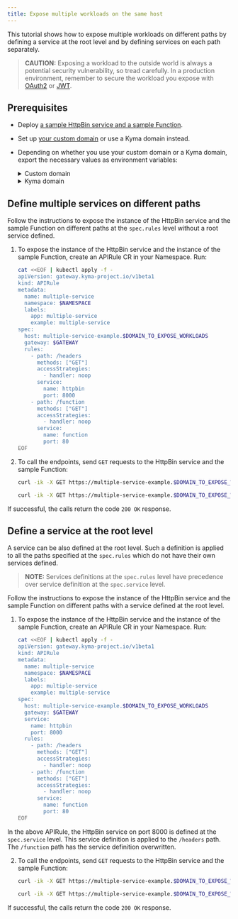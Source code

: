 ```yaml
---
title: Expose multiple workloads on the same host
---
```


This tutorial shows how to expose multiple workloads on different paths by defining a service at the root level and by defining services on each path separately.

   > **CAUTION:** Exposing a workload to the outside world is always a potential security vulnerability, so tread carefully. In a production environment, remember to secure the workload you expose with [OAuth2](../01-50-expose-and-secure-a-workload/01-50-expose-and-secure-workload-oauth2.md) or [JWT](../01-50-expose-and-secure-a-workload/01-52-expose-and-secure-workload-jwt.md).

## Prerequisites

* Deploy [a sample HttpBin service and a sample Function](../01-00-create-workload.md).
* Set up [your custom domain](../01-10-setup-custom-domain-for-workload.md) or use a Kyma domain instead. 
* Depending on whether you use your custom domain or a Kyma domain, export the necessary values as environment variables:
  
  <div tabs name="export-values">

    <details>
    <summary>
    Custom domain
    </summary>
    
    ```bash
    export DOMAIN_TO_EXPOSE_WORKLOADS={DOMAIN_NAME}
    export GATEWAY=$NAMESPACE/httpbin-gateway
    ```
    </details>

    <details>
    <summary>
    Kyma domain
    </summary>

    ```bash
    export DOMAIN_TO_EXPOSE_WORKLOADS={KYMA_DOMAIN_NAME}
    export GATEWAY=kyma-system/kyma-gateway
    ```
    </details>
  </div>   

## Define multiple services on different paths

Follow the instructions to expose the instance of the HttpBin service and the sample Function on different paths at the `spec.rules` level without a root service defined.

1. To expose the instance of the HttpBin service and the instance of the sample Function, create an APIRule CR in your Namespace. Run:

   ```bash
   cat <<EOF | kubectl apply -f -
   apiVersion: gateway.kyma-project.io/v1beta1
   kind: APIRule
   metadata:
     name: multiple-service
     namespace: $NAMESPACE
     labels:
       app: multiple-service
       example: multiple-service
   spec:
     host: multiple-service-example.$DOMAIN_TO_EXPOSE_WORKLOADS
     gateway: $GATEWAY
     rules:
       - path: /headers
         methods: ["GET"]
         accessStrategies:
           - handler: noop
         service:
           name: httpbin
           port: 8000
       - path: /function
         methods: ["GET"]
         accessStrategies:
           - handler: noop
         service:
           name: function
           port: 80
   EOF
   ```

2. To call the endpoints, send `GET` requests to the HttpBin service and the sample Function:

    ```bash
    curl -ik -X GET https://multiple-service-example.$DOMAIN_TO_EXPOSE_WORKLOADS/headers

    curl -ik -X GET https://multiple-service-example.$DOMAIN_TO_EXPOSE_WORKLOADS/function 
    ```
  If successful, the calls return the code `200 OK` response.

## Define a service at the root level

A service can be also defined at the root level. Such a definition is applied to all the paths specified at the `spec.rules` which do not have their own services defined. 
 
 > **NOTE:** Services definitions at the `spec.rules` level have precedence over service definition at the `spec.service` level.

Follow the instructions to expose the instance of the HttpBin service and the sample Function on different paths with a service defined at the root level.

1. To expose the instance of the HttpBin service and the instance of the sample Function, create an APIRule CR in your Namespace. Run:

   ```bash
   cat <<EOF | kubectl apply -f -
   apiVersion: gateway.kyma-project.io/v1beta1
   kind: APIRule
   metadata:
     name: multiple-service
     namespace: $NAMESPACE
     labels:
       app: multiple-service
       example: multiple-service
   spec:
     host: multiple-service-example.$DOMAIN_TO_EXPOSE_WORKLOADS
     gateway: $GATEWAY
     service:
       name: httpbin
       port: 8000
     rules:
       - path: /headers
         methods: ["GET"]
         accessStrategies:
           - handler: noop
       - path: /function
         methods: ["GET"]
         accessStrategies:
           - handler: noop
         service:
           name: function
           port: 80
   EOF
   ```
  In the above APIRule, the HttpBin service on port 8000 is defined at the `spec.service` level. This service definition is applied to the `/headers` path. The `/function` path has the service definition overwritten.

2. To call the endpoints, send `GET` requests to the HttpBin service and the sample Function:

    ```bash
    curl -ik -X GET https://multiple-service-example.$DOMAIN_TO_EXPOSE_WORKLOADS/headers

    curl -ik -X GET https://multiple-service-example.$DOMAIN_TO_EXPOSE_WORKLOADS/function 
    ```
  If successful, the calls return the code `200 OK` response.